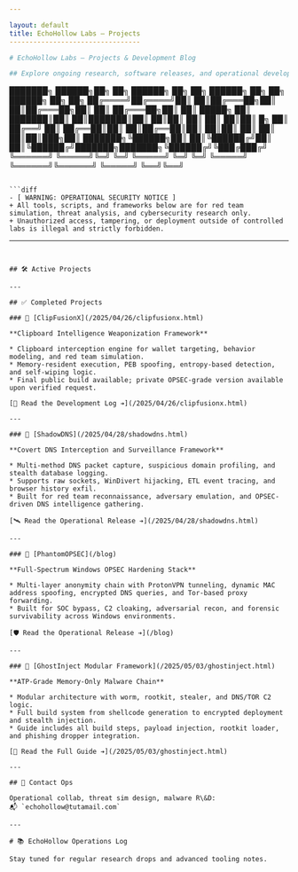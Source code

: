 ```yaml
---

layout: default
title: EchoHollow Labs — Projects
---------------------------------

# EchoHollow Labs — Projects & Development Blog

## Explore ongoing research, software releases, and operational development logs.

```
███████╗ ██████╗██╗  ██╗ ██████╗ ██╗  ██╗ ██████╗ ██╗     ██╗      ██████╗ ██╗    ██╗
██╔════╝██╔════╝██║  ██║██╔═══██╗██║  ██║██╔═══██╗██║     ██║     ██╔═══██╗██║    ██║
█████╗  ██║     ███████║██║   ██║███████║██║   ██║██║     ██║     ██║   ██║██║ █╗ ██║
██╔══╝  ██║     ██╔══██║██║   ██║██╔══██║██║   ██║██║     ██║     ██║   ██║██║███╗██║
███████╗╚██████╗██║  ██║╚██████╔╝██║  ██║╚██████╔╝███████╗███████╗╚██████╔╝╚███╔███╔╝
╚══════╝ ╚═════╝╚═╝  ╚═╝ ╚═════╝ ╚═╝  ╚═╝ ╚═════╝ ╚══════╝╚══════╝ ╚═════╝  ╚══╝╚══╝ 
```

```diff
- [ WARNING: OPERATIONAL SECURITY NOTICE ]
+ All tools, scripts, and frameworks below are for red team simulation, threat analysis, and cybersecurity research only.
+ Unauthorized access, tampering, or deployment outside of controlled labs is illegal and strictly forbidden.
```

---
```


## 🛠️ Active Projects

---

## ✅ Completed Projects

### 🔗 [ClipFusionX](/2025/04/26/clipfusionx.html)

**Clipboard Intelligence Weaponization Framework**

* Clipboard interception engine for wallet targeting, behavior modeling, and red team simulation.
* Memory-resident execution, PEB spoofing, entropy-based detection, and self-wiping logic.
* Final public build available; private OPSEC-grade version available upon verified request.

[📝 Read the Development Log ➔](/2025/04/26/clipfusionx.html)

---

### 🔗 [ShadowDNS](/2025/04/28/shadowdns.html)

**Covert DNS Interception and Surveillance Framework**

* Multi-method DNS packet capture, suspicious domain profiling, and stealth database logging.
* Supports raw sockets, WinDivert hijacking, ETL event tracing, and browser history exfil.
* Built for red team reconnaissance, adversary emulation, and OPSEC-driven DNS intelligence gathering.

[🛰️ Read the Operational Release ➔](/2025/04/28/shadowdns.html)

---

### 🔗 [PhantomOPSEC](/blog)

**Full-Spectrum Windows OPSEC Hardening Stack**

* Multi-layer anonymity chain with ProtonVPN tunneling, dynamic MAC address spoofing, encrypted DNS queries, and Tor-based proxy forwarding.
* Built for SOC bypass, C2 cloaking, adversarial recon, and forensic survivability across Windows environments.

[🛡️ Read the Operational Release ➔](/blog)

---

### 🔗 [GhostInject Modular Framework](/2025/05/03/ghostinject.html)

**ATP-Grade Memory-Only Malware Chain**

* Modular architecture with worm, rootkit, stealer, and DNS/TOR C2 logic.
* Full build system from shellcode generation to encrypted deployment and stealth injection.
* Guide includes all build steps, payload injection, rootkit loader, and phishing dropper integration.

[🧬 Read the Full Guide ➔](/2025/05/03/ghostinject.html)

---

## 🧬 Contact Ops

Operational collab, threat sim design, malware R\&D:
📬 `echohollow@tutamail.com`

---

# 📚 EchoHollow Operations Log

Stay tuned for regular research drops and advanced tooling notes.

